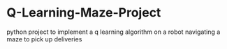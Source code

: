 # Q-Learning-Maze-Project
python project to implement a q learning algorithm on a robot navigating a maze to pick up deliveries
